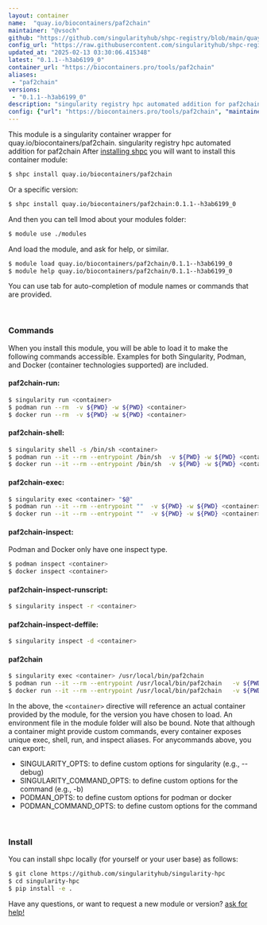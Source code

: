 ```yaml
---
layout: container
name:  "quay.io/biocontainers/paf2chain"
maintainer: "@vsoch"
github: "https://github.com/singularityhub/shpc-registry/blob/main/quay.io/biocontainers/paf2chain/container.yaml"
config_url: "https://raw.githubusercontent.com/singularityhub/shpc-registry/main/quay.io/biocontainers/paf2chain/container.yaml"
updated_at: "2025-02-13 03:30:06.415348"
latest: "0.1.1--h3ab6199_0"
container_url: "https://biocontainers.pro/tools/paf2chain"
aliases:
 - "paf2chain"
versions:
 - "0.1.1--h3ab6199_0"
description: "singularity registry hpc automated addition for paf2chain"
config: {"url": "https://biocontainers.pro/tools/paf2chain", "maintainer": "@vsoch", "description": "singularity registry hpc automated addition for paf2chain", "latest": {"0.1.1--h3ab6199_0": "sha256:8a39e2681677f6992f09bb875a21fe4e6c2fa20cbdbcc8d177cef193f0153a35"}, "tags": {"0.1.1--h3ab6199_0": "sha256:8a39e2681677f6992f09bb875a21fe4e6c2fa20cbdbcc8d177cef193f0153a35"}, "docker": "quay.io/biocontainers/paf2chain", "aliases": {"paf2chain": "/usr/local/bin/paf2chain"}}
---
```


This module is a singularity container wrapper for quay.io/biocontainers/paf2chain.
singularity registry hpc automated addition for paf2chain
After [installing shpc](#install) you will want to install this container module:


```bash
$ shpc install quay.io/biocontainers/paf2chain
```

Or a specific version:

```bash
$ shpc install quay.io/biocontainers/paf2chain:0.1.1--h3ab6199_0
```

And then you can tell lmod about your modules folder:

```bash
$ module use ./modules
```

And load the module, and ask for help, or similar.

```bash
$ module load quay.io/biocontainers/paf2chain/0.1.1--h3ab6199_0
$ module help quay.io/biocontainers/paf2chain/0.1.1--h3ab6199_0
```

You can use tab for auto-completion of module names or commands that are provided.

<br>

### Commands

When you install this module, you will be able to load it to make the following commands accessible.
Examples for both Singularity, Podman, and Docker (container technologies supported) are included.

#### paf2chain-run:

```bash
$ singularity run <container>
$ podman run --rm  -v ${PWD} -w ${PWD} <container>
$ docker run --rm  -v ${PWD} -w ${PWD} <container>
```

#### paf2chain-shell:

```bash
$ singularity shell -s /bin/sh <container>
$ podman run --it --rm --entrypoint /bin/sh  -v ${PWD} -w ${PWD} <container>
$ docker run --it --rm --entrypoint /bin/sh  -v ${PWD} -w ${PWD} <container>
```

#### paf2chain-exec:

```bash
$ singularity exec <container> "$@"
$ podman run --it --rm --entrypoint ""  -v ${PWD} -w ${PWD} <container> "$@"
$ docker run --it --rm --entrypoint ""  -v ${PWD} -w ${PWD} <container> "$@"
```

#### paf2chain-inspect:

Podman and Docker only have one inspect type.

```bash
$ podman inspect <container>
$ docker inspect <container>
```

#### paf2chain-inspect-runscript:

```bash
$ singularity inspect -r <container>
```

#### paf2chain-inspect-deffile:

```bash
$ singularity inspect -d <container>
```


#### paf2chain

```bash
$ singularity exec <container> /usr/local/bin/paf2chain
$ podman run --it --rm --entrypoint /usr/local/bin/paf2chain   -v ${PWD} -w ${PWD} <container> -c " $@"
$ docker run --it --rm --entrypoint /usr/local/bin/paf2chain   -v ${PWD} -w ${PWD} <container> -c " $@"
```



In the above, the `<container>` directive will reference an actual container provided
by the module, for the version you have chosen to load. An environment file in the
module folder will also be bound. Note that although a container
might provide custom commands, every container exposes unique exec, shell, run, and
inspect aliases. For anycommands above, you can export:

 - SINGULARITY_OPTS: to define custom options for singularity (e.g., --debug)
 - SINGULARITY_COMMAND_OPTS: to define custom options for the command (e.g., -b)
 - PODMAN_OPTS: to define custom options for podman or docker
 - PODMAN_COMMAND_OPTS: to define custom options for the command

<br>

### Install

You can install shpc locally (for yourself or your user base) as follows:

```bash
$ git clone https://github.com/singularityhub/singularity-hpc
$ cd singularity-hpc
$ pip install -e .
```

Have any questions, or want to request a new module or version? [ask for help!](https://github.com/singularityhub/singularity-hpc/issues)